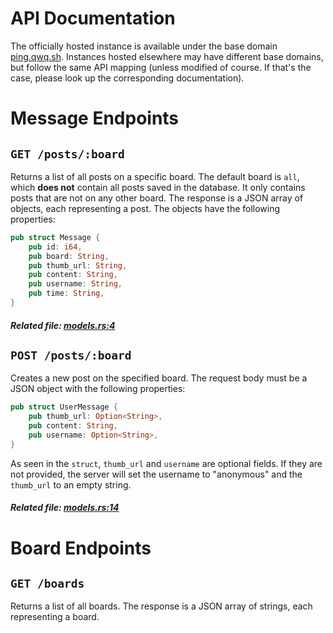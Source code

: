 # API Documentation
The officially hosted instance is available under the base domain [ping.qwq.sh](https://ping.qwq.sh). Instances hosted elsewhere may have different base domains, but follow the same API mapping (unless modified of course. If that's the case, please look up the corresponding documentation).

# Message Endpoints
## `GET /posts/:board`
Returns a list of all posts on a specific board. The default board is `all`, which **does not** contain all posts saved in the database. It only contains posts that are not on any other board. The response is a JSON array of objects, each representing a post. The objects have the following properties:
```rs
pub struct Message {
    pub id: i64,
    pub board: String,
    pub thumb_url: String,
    pub content: String,
    pub username: String,
    pub time: String,
}
```
##### Related file: [models.rs:4](./src/models.rs#L4)

## `POST /posts/:board`
Creates a new post on the specified board. The request body must be a JSON object with the following properties:
```rs
pub struct UserMessage {
    pub thumb_url: Option<String>,
    pub content: String,
    pub username: Option<String>,
}
```
As seen in the `struct`, `thumb_url` and `username` are optional fields. If they are not provided, the server will set the username to "anonymous" and the `thumb_url` to an empty string.
##### Related file: [models.rs:14](./src/models.rs#L14)

# Board Endpoints
## `GET /boards`
Returns a list of all boards. The response is a JSON array of strings, each representing a board.

